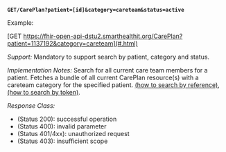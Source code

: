 
**`GET/CarePlan?patient=[id]&category=careteam&status=active`**

Example:

[GET https://fhir-open-api-dstu2.smarthealthit.org/CarePlan?patient=1137192&category=careteam](#.html)

*Support:* Mandatory to support search by patient, category and status.

*Implementation Notes:* Search for all current care team members for a patient. Fetches a bundle of all current CarePlan resource(s) with a careteam category for the specified patient. [(how to search by reference)], [(how to search by token)].

*Response Class:*

-   (Status 200): successful operation
-   (Status 400): invalid parameter
-   (Status 401/4xx): unauthorized request
-   (Status 403): insufficient scope

  [(how to search by reference)]: http://hl7.org/fhir/DSTU2/search.html#reference
  [(how to search by token)]: http://hl7.org/fhir/DSTU2/search.html#token
  [Composite Search Parameters]: http://hl7.org/fhir/search.html#combining
  [(how to search by date)]: http://hl7.org/fhir/DSTU2/search.html#date
